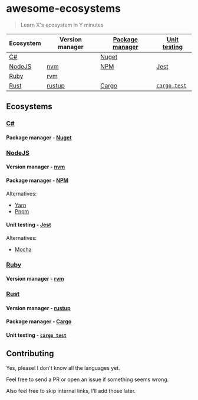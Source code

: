 # awesome-ecosystems

> Learn X's ecosystem in Y minutes

<!-- ecosystems sorted by name -->
<!-- tools sorted by the order they're usually encountered in in development process -->

| Ecosystem | Version manager | [Package manager] | [Unit testing] |
| --------- | --------------- | ----------------- | -------------- |
| [C#]      |                 | [Nuget]           |                |
| [NodeJS]  | [nvm]           | [NPM]             | [Jest]         |
| [Ruby]    | [rvm]           |                   |                |
| [Rust]    | [rustup]        | [Cargo]           | [`cargo test`] |

<!-- see also https://en.wikipedia.org/wiki/Programming_tool -->

[Package manager]: https://en.wikipedia.org/wiki/Package_manager
[Unit testing]: https://en.wikipedia.org/wiki/Unit_testing

## Ecosystems


### [C#](https://docs.microsoft.com/en-us/dotnet/csharp/)
[C#]: #c

#### Package manager - [Nuget](https://www.nuget.org/)
[Nuget]: #package-manager---Nuget


### [NodeJS](https://nodejs.org/en/)
[NodeJS]: #nodejs

#### Version manager - [nvm](https://github.com/nvm-sh/nvm)
[nvm]: #version-manager---nvm

#### Package manager - [NPM](https://www.npmjs.com/)
[NPM]: #package-manager---NPM

Alternatives:
 - [Yarn](https://yarnpkg.com/)
 - [Pnpm](https://pnpm.js.org/)

#### Unit testing - [Jest](https://jestjs.io/)
[Jest]: #unit-testing---Jest

Alternatives:
 - [Mocha](https://mochajs.org/)

### [Ruby](https://www.ruby-lang.org/en/)
[Ruby]: #ruby

#### Version manager - [rvm](https://rvm.io/)
[rvm]: #version-manager---rvm


### [Rust](https://www.rust-lang.org/)
[Rust]: #rust

#### Version manager - [rustup](https://rustup.rs/)
[rustup]: #version-manager---rustup

#### Package manager - [Cargo](https://doc.rust-lang.org/stable/cargo/)
[Cargo]: #package-manager---Cargo

#### Unit testing - [`cargo test`](https://doc.rust-lang.org/rust-by-example/testing/unit_testing.html)
[`cargo test`]: #unit-testing---cargo-test


## Contributing

Yes, please! I don't know all the languages yet.

Feel free to send a PR or open an issue if something seems wrong.

Also feel free to skip internal links, I'll add those later.
